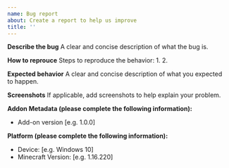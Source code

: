 ```yaml
---
name: Bug report
about: Create a report to help us improve
title: ''
---
```


**Describe the bug**
A clear and concise description of what the bug is.

**How to reprouce**
Steps to reproduce the behavior:
1.
2.

**Expected behavior**
A clear and concise description of what you expected to happen.

**Screenshots**
If applicable, add screenshots to help explain your problem.

**Addon Metadata (please complete the following information):**
 - Add-on version [e.g. 1.0.0]

**Platform (please complete the following information):**
 - Device: [e.g. Windows 10]
 - Minecraft Version: [e.g. 1.16.220]

